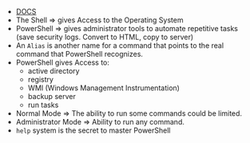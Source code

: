 - [DOCS](https://learn.microsoft.com/en-us/powershell/scripting/overview?view=powershell-7.3)
- The Shell => gives Access to the Operating System
- PowerShell => gives administrator tools to automate repetitive tasks (save security logs. Convert to HTML, copy to server)
- An `Alias` is another name for a command that points to the real command that PowerShell recognizes.
- PowerShell gives Access to:
	 - active directory
	 - registry
	 - WMI (Windows Management Instrumentation)
	 - backup server
	 - run tasks
- Normal Mode => The ability to run some commands could be limited. 
- Administrator Mode => Ability to run any command.
- `help` system is the secret to master PowerShell